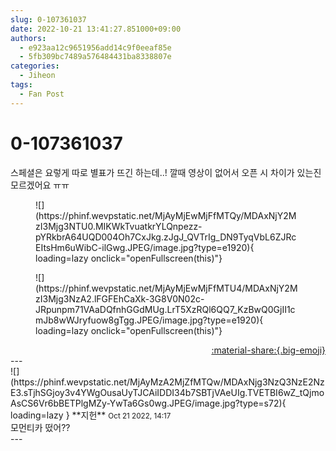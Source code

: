 ```yaml
---
slug: 0-107361037
date: 2022-10-21 13:41:27.851000+09:00
authors:
  - e923aa12c9651956add14c9f0eeaf85e
  - 5fb309bc7489a576484431ba8338807e
categories:
  - Jiheon
tags:
  - Fan Post
---
```


# 0-107361037

<div class="post-container" markdown="1">
<div class="content-container md-sidebar__scrollwrap" markdown="1">

스페셜은 요렇게 따로 별표가 뜨긴 하는데..! 깔때 영상이 없어서 오픈 시 차이가 있는진 모르겠어요 ㅠㅠ
<figure markdown="1">
![](https://phinf.wevpstatic.net/MjAyMjEwMjFfMTQy/MDAxNjY2MzI3Mjg3NTU0.MIKWkTvuatkrYLQnpezz-pYRkbrA64UQD004Oh7CxJkg.zJgJ_QVTrIg_DN9TyqVbL6ZJRcEItsHm6uWibC-ilGwg.JPEG/image.jpg?type=e1920){ loading=lazy onclick="openFullscreen(this)"}
</figure>

<figure markdown="1">
![](https://phinf.wevpstatic.net/MjAyMjEwMjFfMTU4/MDAxNjY2MzI3Mjg3NzA2.lFGFEhCaXk-3G8V0N02c-JRpunpm71VAaDQfnhGGdMUg.LrT5XzRQl6QQ7_KzBwQ0GjII1cmJb8wWJryfuow8gTgg.JPEG/image.jpg?type=e1920){ loading=lazy onclick="openFullscreen(this)"}
</figure>


</div>
</div>

<div style="text-align: right;" markdown="1">
<a href="https://weverse.io/fromis9/fanpost/0-107361037" style="text-align: right;">:material-share:{.big-emoji}</a>
</div>
---

<div class="comments-container md-sidebar__scrollwrap" markdown="1">
<div class="comment" markdown="1">
<div class='id-container' markdown="1">
![](https://phinf.wevpstatic.net/MjAyMzA2MjZfMTQw/MDAxNjg3NzQ3NzE2NzE3.sTjhSGjoy3v4YWgOusaUyTJCAiIDDI34b7SBTjVAeUIg.TVETBI6wZ_tQjmoAsCS6Vr6bBETPlgMZy-YwTa6Gs0wg.JPEG/image.jpg?type=s72){ loading=lazy }
**<span class="artist">지헌</span>** <small>Oct 21 2022, 14:17</small><br>
</div>
<div class='comment-body' markdown="1">
모먼티카 떴어??
</div>
</div>
</div>
---
